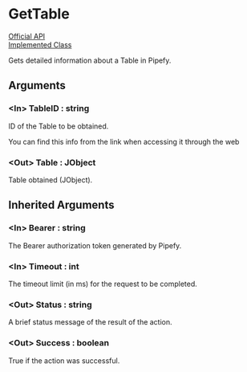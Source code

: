 # GetTable

[Official API](https://pipefydatabase.docs.apiary.io/#reference/0/show-table)  
[Implemented Class](../Capgemini.Pipefy/Table/GetTable.cs)

Gets detailed information about a Table in Pipefy.

## Arguments

### &lt;In&gt; TableID : string

ID of the Table to be obtained.

You can find this info from the link when accessing it through the web

### &lt;Out&gt; Table : JObject

Table obtained (JObject).

## Inherited Arguments

### &lt;In&gt; Bearer : string

The Bearer authorization token generated by Pipefy.

### &lt;In&gt; Timeout : int

The timeout limit (in ms) for the request to be completed.

### &lt;Out&gt; Status : string

A brief status message of the result of the action.

### &lt;Out&gt; Success : boolean

True if the action was successful.